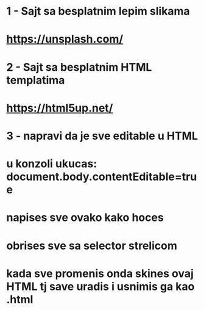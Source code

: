 # 1 - Sajt sa besplatnim lepim slikama
# https://unsplash.com/

# 2 - Sajt sa besplatnim HTML templatima
# https://html5up.net/

# 3 - napravi da je sve editable u HTML
# u konzoli ukucas: document.body.contentEditable=true
# napises sve ovako kako hoces
# obrises sve sa selector strelicom
# kada sve promenis onda skines ovaj HTML tj save uradis i usnimis ga kao .html
